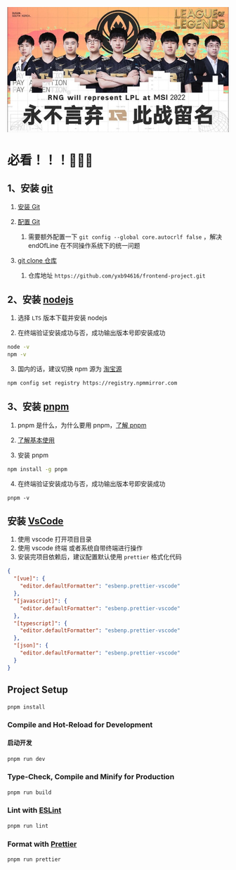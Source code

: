 ![ROYAL NEVER GIVE UP](rng.jpg "ROYAL NEVER GIVE UP")

# 必看！！！🧨🧨🧨

## 1、安装 [git](https://git-scm.com/)

1. [安装 Git](https://git-scm.com/book/zh/v2/%E8%B5%B7%E6%AD%A5-%E5%AE%89%E8%A3%85-Git)

2. [配置 Git](https://git-scm.com/book/zh/v2/%E8%B5%B7%E6%AD%A5-%E5%88%9D%E6%AC%A1%E8%BF%90%E8%A1%8C-Git-%E5%89%8D%E7%9A%84%E9%85%8D%E7%BD%AE)

   1. 需要额外配置一下 `git config --global core.autocrlf false` ，解决 endOfLine 在不同操作系统下的统一问题

3. [git clone 仓库](https://git-scm.com/book/zh/v2/Git-%E5%9F%BA%E7%A1%80-%E8%8E%B7%E5%8F%96-Git-%E4%BB%93%E5%BA%93)
   1. 仓库地址 `https://github.com/yxb94616/frontend-project.git`

## 2、安装 [nodejs](https://nodejs.org/)

1. 选择 `LTS` 版本下载并安装 nodejs

2. 在终端验证安装成功与否，成功输出版本号即安装成功

```sh
node -v
npm -v
```

3. 国内的话，建议切换 npm 源为 [淘宝源](https://npmmirror.com/)

```sh
npm config set registry https://registry.npmmirror.com
```

## 3、安装 [pnpm](https://github.com/pnpm/pnpm)

1. pnpm 是什么，为什么要用 pnpm，[了解 pnpm](https://zhuanlan.zhihu.com/p/404784010)

2. [了解基本使用](https://juejin.cn/post/7037480024106074148)

3. 安装 pnpm

```sh
npm install -g pnpm
```

4. 在终端验证安装成功与否，成功输出版本号即安装成功

```
pnpm -v
```

## 安装 [VsCode](https://code.visualstudio.com/)

1. 使用 vscode 打开项目目录
2. 使用 vscode 终端 或者系统自带终端进行操作
3. 安装完项目依赖后，建议配置默认使用 `prettier` 格式化代码

```json
{
  "[vue]": {
    "editor.defaultFormatter": "esbenp.prettier-vscode"
  },
  "[javascript]": {
    "editor.defaultFormatter": "esbenp.prettier-vscode"
  },
  "[typescript]": {
    "editor.defaultFormatter": "esbenp.prettier-vscode"
  },
  "[json]": {
    "editor.defaultFormatter": "esbenp.prettier-vscode"
  }
}
```

## Project Setup

```sh
pnpm install
```

### Compile and Hot-Reload for Development

#### 启动开发

```sh
pnpm run dev
```

### Type-Check, Compile and Minify for Production

```sh
pnpm run build
```

### Lint with [ESLint](https://eslint.org/)

```sh
pnpm run lint
```

### Format with [Prettier](https://prettier.io/)

```sh
pnpm run prettier
```
